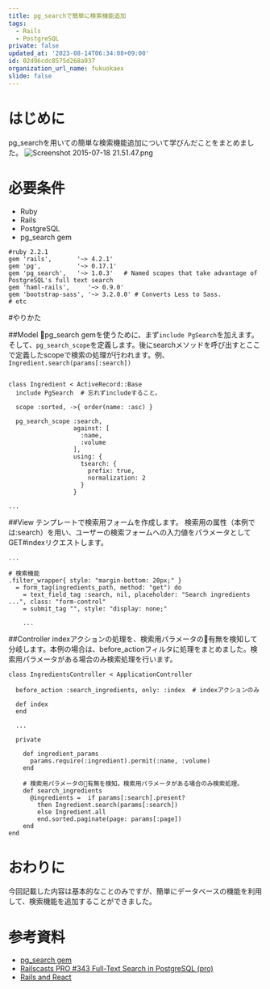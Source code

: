 ```yaml
---
title: pg_searchで簡単に検索機能追加
tags:
  - Rails
  - PostgreSQL
private: false
updated_at: '2023-08-14T06:34:08+09:00'
id: 02d96cdc8575d268a937
organization_url_name: fukuokaex
slide: false
---
```

# はじめに

pg_searchを用いての簡単な検索機能追加について学びんだことをまとめました。
![Screenshot 2015-07-18 21.51.47.png](https://qiita-image-store.s3.amazonaws.com/0/82804/1ce907d4-6210-9db0-c5b2-248bfdf587be.png)

# 必要条件
- Ruby
- Rails
- PostgreSQL
- pg_search gem

```rb:Gemfile
#ruby 2.2.1
gem 'rails',       '~> 4.2.1'
gem 'pg',          '~> 0.17.1'
gem 'pg_search',   '~> 1.0.3'   # Named scopes that take advantage of PostgreSQL's full text search
gem 'haml-rails',     '~> 0.9.0'
gem 'bootstrap-sass', '~> 3.2.0.0' # Converts Less to Sass.
# etc
```

#やりかた

##Model
pg_search gemを使うために、まず`include PgSearch`を加えます。
そして、`pg_search_scope`を定義します。後にsearchメソッドを呼び出すとここで定義したscopeで検索の処理が行われます。例、`Ingredient.search(params[:search])`

```rb:Model

class Ingredient < ActiveRecord::Base
  include PgSearch  # 忘れずincludeすること。

  scope :sorted, ->{ order(name: :asc) }

  pg_search_scope :search,
                  against: [
                    :name,
                    :volume
                  ],
                  using: {
                    tsearch: {
                      prefix: true,
                      normalization: 2
                    }
                  }

...
```

##View
テンプレートで検索用フォームを作成します。
検索用の属性（本例では:search）を用い、ユーザーの検索フォームへの入力値をパラメータとしてGET#indexリクエストします。

```haml:View
...

# 検索機能
.filter_wrapper{ style: "margin-bottom: 20px;" }
  = form_tag(ingredients_path, method: "get") do
    = text_field_tag :search, nil, placeholder: "Search ingredients ...", class: "form-control"
    = submit_tag "", style: "display: none;"

    ...
```

##Controller
indexアクションの処理を、検索用パラメータの有無を検知して分岐します。本例の場合は、before_actionフィルタに処理をまとめました。検索用パラメータがある場合のみ検索処理を行います。

```rb:Controller
class IngredientsController < ApplicationController

  before_action :search_ingredients, only: :index  # indexアクションのみ

  def index
  end

  ...

  private

    def ingredient_params
      params.require(:ingredient).permit(:name, :volume)
    end

    # 検索用パラメータの有無を検知。検索用パラメータがある場合のみ検索処理。
    def search_ingredients
      @ingredients =  if params[:search].present?
        then Ingredient.search(params[:search])
        else Ingredient.all
        end.sorted.paginate(page: params[:page])
    end
end

```

# おわりに
今回記載した内容は基本的なことのみですが、簡単にデータベースの機能を利用して、検索機能を追加することができました。

# 参考資料

- [pg_search gem](https://github.com/Casecommons/pg_search)
- [Railscasts PRO #343 Full-Text Search in PostgreSQL (pro)](https://www.youtube.com/watch?v=n41F29Qln5E)
- [Rails and React](http://codeloveandboards.com/blog/2014/09/10/rails-and-react-ii-a-real-use-case/)
